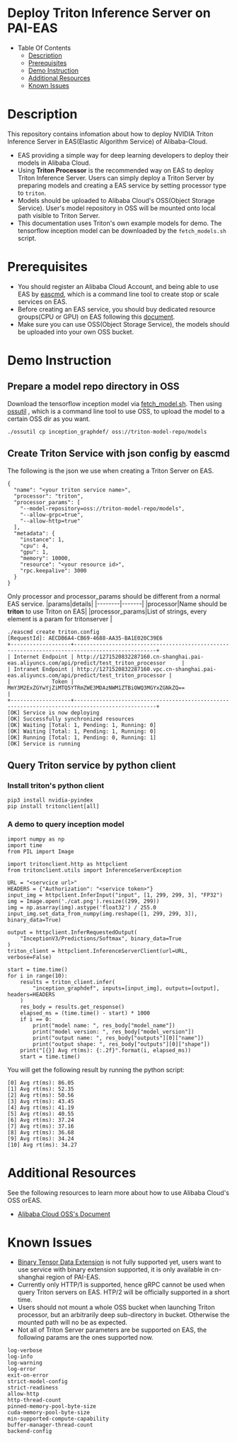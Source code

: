 # Deploy Triton Inference Server on PAI-EAS 
* Table Of Contents
   - [Description](https://yuque.alibaba-inc.com/pai/blade/mtptqc#Description)
   - [Prerequisites](https://yuque.alibaba-inc.com/pai/blade/mtptqc#Prerequisites)
   - [Demo Instruction](https://yuque.alibaba-inc.com/pai/blade/mtptqc#31bb94ef)
   - [Additional Resources](https://yuque.alibaba-inc.com/pai/blade/mtptqc#89d5e680)
   - [Known Issues](https://yuque.alibaba-inc.com/pai/blade/mtptqc#558ab0be)

# Description
This repository contains infomation about how to deploy NVIDIA Triton Inference Server in  EAS(Elastic Algorithm Service) of Alibaba-Cloud.
- EAS providing a simple way for deep learning developers to deploy their models in Alibaba Cloud.
- Using **Triton Processor** is the recommended way on EAS to deploy Triton Inference Server. Users can simply deploy a Triton Server by preparing models and creating a EAS service by setting processor type to `triton`.
- Models should be uploaded to Alibaba Cloud's OSS(Object Storage Service). User's model repository in OSS will be mounted onto local path visible to Triton Server.
- This documentation uses Triton's own example models for demo. The tensorflow inception model can be downloaded by the `fetch_models.sh` script.

# Prerequisites
- You should register an Alibaba Cloud Account, and being able to use EAS by [eascmd](https://help.aliyun.com/document_detail/111031.html?spm=a2c4g.11186623.6.752.42356f46FN5fU1), which is a command line tool to create stop or scale services on EAS.
- Before creating an EAS service, you should buy dedicated resource groups(CPU or GPU) on EAS following this [document](https://www.alibabacloud.com/help/doc-detail/120122.htm).
- Make sure you can use OSS(Object Storage Service), the models should be uploaded into your own OSS bucket.

# Demo Instruction
## Prepare a model repo directory in OSS
Download the tensorflow inception model via [fetch_model.sh](https://github.com/triton-inference-server/server/blob/main/docs/examples/fetch_models.sh). Then using [ossutil](https://help.aliyun.com/document_detail/50452.html?spm=a2c4g.11186623.6.833.26d66d51dPEytI) , which is a command line tool to use OSS, to upload the model to a certain OSS dir as you want.

```
./ossutil cp inception_graphdef/ oss://triton-model-repo/models
```
## Create Triton Service with json config by eascmd
The following is the json we use when creating a Triton Server on EAS.
```
{
  "name": "<your triton service name>",                          
  "processor": "triton",
  "processor_params": [
    "--model-repository=oss://triton-model-repo/models", 
    "--allow-grpc=true", 
    "--allow-http=true"
  ],
  "metadata": {
    "instance": 1,
    "cpu": 4,
    "gpu": 1,
    "memory": 10000,
    "resource": "<your resource id>",
    "rpc.keepalive": 3000
  }
}
```
Only processor and processor_params should be different from a normal EAS service.
|params|details|
|--------|-------|
|processor|Name should be **triton** to use Triton on EAS|
|processor_params|List of strings, every element is a param for tritonserver |

```
./eascmd create triton.config
[RequestId]: AECDB6A4-CB69-4688-AA35-BA1E020C39E6
+-------------------+------------------------------------------------------------------------------------------------+
| Internet Endpoint | http://1271520832287160.cn-shanghai.pai-eas.aliyuncs.com/api/predict/test_triton_processor     |
| Intranet Endpoint | http://1271520832287160.vpc.cn-shanghai.pai-eas.aliyuncs.com/api/predict/test_triton_processor |
|             Token | MmY3M2ExZGYwYjZiMTQ5YTRmZWE3MDAzNWM1ZTBiOWQ3MGYxZGNkZQ==                                       |
+-------------------+------------------------------------------------------------------------------------------------+
[OK] Service is now deploying
[OK] Successfully synchronized resources
[OK] Waiting [Total: 1, Pending: 1, Running: 0]
[OK] Waiting [Total: 1, Pending: 1, Running: 0]
[OK] Running [Total: 1, Pending: 0, Running: 1]
[OK] Service is running
```
## Query Triton service by python client
### Install triton's python client
```
pip3 install nvidia-pyindex
pip install tritonclient[all]
```
### A demo to query inception model
```
import numpy as np
import time
from PIL import Image

import tritonclient.http as httpclient
from tritonclient.utils import InferenceServerException

URL = "<servcice url>"
HEADERS = {"Authorization": "<service token>"}
input_img = httpclient.InferInput("input", [1, 299, 299, 3], "FP32")
img = Image.open('./cat.png').resize((299, 299))
img = np.asarray(img).astype('float32') / 255.0
input_img.set_data_from_numpy(img.reshape([1, 299, 299, 3]), binary_data=True)

output = httpclient.InferRequestedOutput(
    "InceptionV3/Predictions/Softmax", binary_data=True
)
triton_client = httpclient.InferenceServerClient(url=URL, verbose=False)

start = time.time()
for i in range(10):
    results = triton_client.infer(
        "inception_graphdef", inputs=[input_img], outputs=[output], headers=HEADERS
    )
    res_body = results.get_response()
    elapsed_ms = (time.time() - start) * 1000
    if i == 0:
        print("model name: ", res_body["model_name"])
        print("model version: ", res_body["model_version"])
        print("output name: ", res_body["outputs"][0]["name"])
        print("output shape: ", res_body["outputs"][0]["shape"])
    print("[{}] Avg rt(ms): {:.2f}".format(i, elapsed_ms))
    start = time.time()
```
You will get the following result by running the python script:
```
[0] Avg rt(ms): 86.05
[1] Avg rt(ms): 52.35
[2] Avg rt(ms): 50.56
[3] Avg rt(ms): 43.45
[4] Avg rt(ms): 41.19
[5] Avg rt(ms): 40.55
[6] Avg rt(ms): 37.24
[7] Avg rt(ms): 37.16
[8] Avg rt(ms): 36.68
[9] Avg rt(ms): 34.24
[10] Avg rt(ms): 34.27
```
# Additional Resources
See the following resources to learn more about how to use Alibaba Cloud's OSS orEAS.
- [Alibaba Cloud OSS's Document](https://help.aliyun.com/product/31815.html?spm=a2c4g.11186623.6.540.3c0f62e7q3jw8b)


# Known Issues
- [Binary Tensor Data Extension](https://github.com/triton-inference-server/server/blob/main/docs/protocol/extension_binary_data.md) is not fully supported yet, users want to use service with binary extension supported, it is only available in cn-shanghai region of PAI-EAS.
- Currently only HTTP/1 is supported, hence gRPC cannot be used when query Triton servers on EAS. HTP/2 will be officially supported in a short time.
- Users should not mount a whole OSS bucket when launching Triton processor, but an arbitrarily deep sub-directory in bucket. Otherwise the mounted path will no be as expected.
- Not all of Triton Server parameters are be supported on EAS, the following params are the ones supported now.
```
log-verbose
log-info
log-warning
log-error
exit-on-error
strict-model-config
strict-readiness
allow-http
http-thread-count
pinned-memory-pool-byte-size
cuda-memory-pool-byte-size
min-supported-compute-capability
buffer-manager-thread-count
backend-config
```
